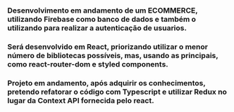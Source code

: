 ### Desenvolvimento em andamento de um ECOMMERCE, utilizando Firebase como banco de dados e também o utilizando para realizar a autenticação de usuarios.

### Será desenvolvido em React, priorizando utilizar o menor número de bibliotecas possíveis, mas, usando as principais, como react-router-dom e styled components.


### Projeto em andamento, após adquirir os conhecimentos, pretendo refatorar o código com Typescript e utilizar Redux no lugar da Context API fornecida pelo react.

